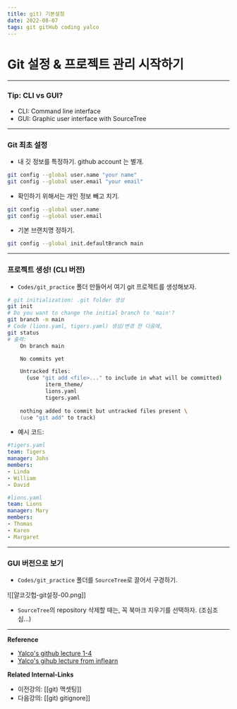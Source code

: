 ```yaml
---
title: git) 기본설정
date: 2022-08-07
tags: git gitHub coding yalco
---
```


# Git 설정 & 프로젝트 관리 시작하기

---
### Tip: CLI vs GUI?
- CLI: Command line interface
- GUI: Graphic user interface with SourceTree

---
### Git 최초 설정
- 내 깃 정보를 특정하기. github account 는 별개. 
```zsh
git config --global user.name "your name"
git config --global user.email "your email"
```

- 확인하기 위해서는 개인 정보 빼고 치기.
```zsh
git config --global user.name
git config --global user.email
```

- 기본 브랜치명 정하기.
```zsh
git config --global init.defaultBranch main
```

---
### 프로젝트 생성!  (CLI 버전)
- `Codes/git_practice`  폴더 만들어서 여기 git 프로젝트를 생성해보자.
```zsh
# git initialization: .git folder 생성
git init
# Do you want to change the initial branch to 'main'?
git branch -m main
# Code (lions.yaml, tigers.yaml) 생성/변경 한 다음에,
git status
# 출력:
	On branch main

	No commits yet

	Untracked files:
	  (use "git add <file>..." to include in what will be committed)
	        iterm_theme/
	        lions.yaml
	        tigers.yaml
	
	nothing added to commit but untracked files present \
	(use "git add" to track)
```

- 예시 코드:

```yaml
#tigers.yaml
team: Tigers
manager: John
members:
- Linda
- William
- David

#lions.yaml
team: Lions
manager: Mary
members:
- Thomas
- Karen
- Margaret
```

---
### GUI 버전으로 보기
- `Codes/git_practice`  폴더를  `SourceTree`로 끌어서 구경하기. 

![[얄코깃헙-git설정-00.png]]
- `SourceTree`의 repository 삭제할 때는, 꼭 북마크 지우기를 선택하자. (조심조심...)



---
**Reference**
- [Yalco's github lecture 1-4](https://www.yalco.kr/@git-github/1-4/)
- [Yalco's gihub lecture from inflearn](https://www.inflearn.com/course/%EC%A0%9C%EB%8C%80%EB%A1%9C-%ED%8C%8C%EB%8A%94-%EA%B9%83/dashboard)

**Related Internal-Links**
- 이전강의: [[git) 맥셋팅]]
- 다음강의: [[git) gitignore]]
